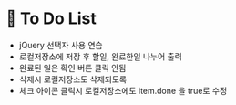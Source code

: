 # 🍎 To Do List

- jQuery 선택자 사용 연습 <br>
- 로컬저장소에 저장 후 할일, 완료한일 나누어 출력 <br>
- 완료된 일은 확인 버튼 클릭 안됨 <br>
- 삭제시 로컬저장소도 삭제되도록 <br>
- 체크 아이콘 클릭시 로컬저장소에도 item.done 을 true로 수정 <br>
